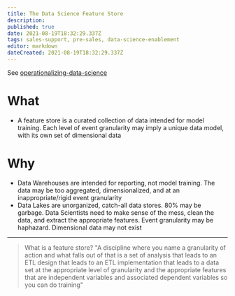 ```yaml
---
title: The Data Science Feature Store
description: 
published: true
date: 2021-08-19T18:32:29.337Z
tags: sales-support, pre-sales, data-science-enablement
editor: markdown
dateCreated: 2021-08-19T18:32:29.337Z
---
```


See [operationalizing-data-science](/sales-enablement/nibbles/operationalizing-data-science)

# What
* A feature store is a curated collection of data intended for model training. Each level of event granularity may imply a unique data model, with its own set of dimensional data

# Why
* Data Warehouses are intended for reporting, not model training. The data may be too aggregated, dimensionalized, and at an inappropriate/rigid event granularity
* Data Lakes are unorganized, catch-all data stores. 80% may be garbage. Data Scientists need to make sense of the mess, clean the data, and extract the appropriate features. Event granularity may be haphazard. Dimensional data may not exist

--- 
> What is a feature store? "A discipline where you name a granularity of action and what falls out of that is a set of analysis that leads to an ETL design that leads to an ETL implementation that leads to a data set at the appropriate level of granularity and the appropriate features that are independent variables and associated dependent variables so you can do training"

